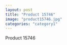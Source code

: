 ```yaml
---
layout: post
title: "Product 15746"
image: "product15746.jpg"
categories: "category1"
---
```

Product 15746

